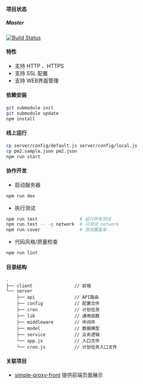 #### 项目状态

##### Master

[![Build Status](https://travis-ci.org/qious/simple-proxy.svg?branch=master)](https://travis-ci.org/qious/simple-proxy)


#### 特性

* 支持 HTTP 、HTTPS
* 支持 SSL 配置
* 支持 WEB界面管理

#### **依赖安装**

```bash
git submodule init
git submodule update
npm install
```

#### **线上运行**

```bash
cp server/config/default.js server/config/local.js
cp pm2.sample.json pm2.json
npm run start
```

#### **协作开发**

* 启动服务器

```bash
npm run dev
```

* 执行测试

```bash
npm run test                # 运行所有测试
npm run test -- -g network  # 只测试 network
npm run cover               # 测试覆盖率
```

* 代码风格/质量检查

```bash
npm run lint
```

#### **目录结构**

    .
    ├── client                // 前端
    └── server
        ├── api               // API路由
        ├── config            // 配置文件
        ├── cron              // 计划任务
        ├── lib               // 通用函数
        ├── middleware        // 中间件
        ├── model             // 数据模型
        ├── service           // 业务逻辑
        └── app.js            // 入口文件
        └── cron.js           // 计划任务入口文件

#### **关联项目**
* [simple-proxy-front](https://github.com/qious/simple-proxy-front) 提供前端页面展示
